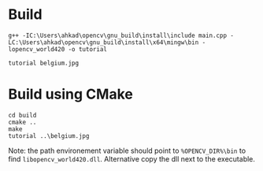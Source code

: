 
# Build
```
g++ -IC:\Users\ahkad\opencv\gnu_build\install\include main.cpp -LC:\Users\ahkad\opencv\gnu_build\install\x64\mingw\bin -lopencv_world420 -o tutorial
```

```
tutorial belgium.jpg
```

# Build using CMake
```
cd build
cmake ..
make
tutorial ..\belgium.jpg
```

Note: the path environement variable should point to ``%OPENCV_DIR%\bin`` to find ``libopencv_world420.dll``. Alternative copy the dll next to the executable.
